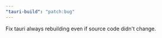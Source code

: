 ```yaml
---
"tauri-build": "patch:bug"
---
```


Fix tauri always rebuilding even if source code didn't change.

